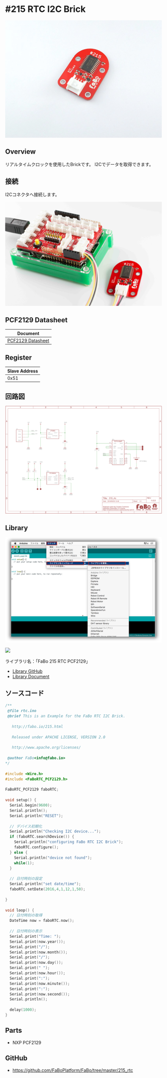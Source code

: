 # #215 RTC I2C Brick

![](../img/200_i2c/product/215.jpg)
<!--COLORME-->

## Overview
リアルタイムクロックを使用したBrickです。
I2Cでデータを取得できます。

## 接続
I2Cコネクタへ接続します。

![](../img/200_i2c/connect/215_new_with_arduino.jpg)

## PCF2129 Datasheet
| Document |
| -- |
| [PCF2129 Datasheet](http://cache.nxp.com/documents/data_sheet/PCF2129.pdf) |

## Register
| Slave Address |
| -- |
| 0x51 |

## 回路図
![](../img/200_i2c/schematic/215_rtc.png)

## Library

![](../img/common/install_lib.png)

![](../img/200_i2c/docs/216_rtc_docs_001.png)

  ライブラリ名：「FaBo 215 RTC PCF2129」

- [Library GitHub](https://github.com/FaBoPlatform/FaBoRTC-PCF2129-Library)
- [Library Document](http://fabo.io/doxygen/FaBoRTC-PCF2129-Library/)

## ソースコード


```c
/**
 @file rtc.ino
 @brief This is an Example for the FaBo RTC I2C Brick.

   http://fabo.io/215.html

   Released under APACHE LICENSE, VERSION 2.0

   http://www.apache.org/licenses/

 @author FaBo<info@fabo.io>
*/

#include <Wire.h>
#include <FaBoRTC_PCF2129.h>

FaBoRTC_PCF2129 faboRTC;

void setup() {
  Serial.begin(9600);
  Serial.println();
  Serial.println("RESET");

  // デバイス初期化
  Serial.println("Checking I2C device...");
  if (faboRTC.searchDevice()) {
    Serial.println("configuring FaBo RTC I2C Brick");
    faboRTC.configure();
  } else {
    Serial.println("device not found");
    while(1);
  }

  // 日付時刻の設定
  Serial.println("set date/time");
  faboRTC.setDate(2016,4,1,12,1,50);

}

void loop() {
  // 日付時刻の取得
  DateTime now = faboRTC.now();

  // 日付時刻の表示
  Serial.print("Time: ");
  Serial.print(now.year());
  Serial.print("/");
  Serial.print(now.month());
  Serial.print("/");
  Serial.print(now.day());
  Serial.print(" ");
  Serial.print(now.hour());
  Serial.print(":");
  Serial.print(now.minute());
  Serial.print(":");
  Serial.print(now.second());
  Serial.println();

  delay(1000);
}
```


## Parts
- NXP PCF2129

## GitHub
- https://github.com/FaBoPlatform/FaBo/tree/master/215_rtc
